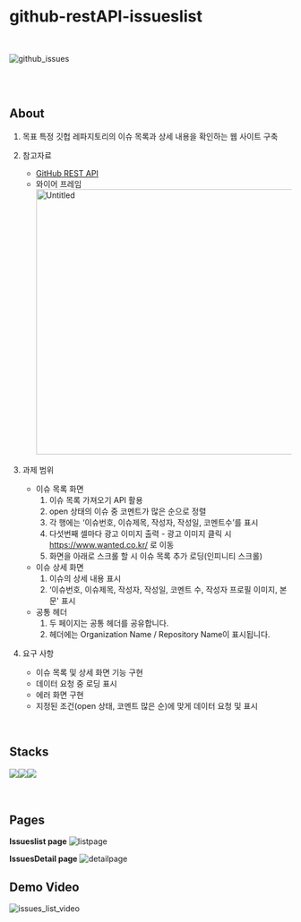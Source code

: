 # github-restAPI-issueslist
<br>

![github_issues](https://github.com/ChaeHyun-Lee/IssuesList_website/assets/88769484/578710ad-d580-4669-8103-5a0ad74267e9)

<br>
<br>

 
## About
1. 목표
   특정 깃헙 레파지토리의 이슈 목록과 상세 내용을 확인하는 웹 사이트 구축

2. 참고자료
    - [GitHub REST API](https://docs.github.com/en/rest?apiVersion=2022-11-28)
    - 와이어 프레임
      <br>
      <img width="474" alt="Untitled" src="https://github.com/ChaeHyun-Lee/IssuesList_website/assets/88769484/f98c09ad-b9ed-48f7-ba6c-2663fea2cbc0">


3. 과제 범위
    - 이슈 목록 화면
      1. 이슈 목록 가져오기 API 활용
      2. open 상태의 이슈 중 코멘트가 많은 순으로 정렬
      3. 각 행에는 ‘이슈번호, 이슈제목, 작성자, 작성일, 코멘트수’를 표시
      4. 다섯번째 셀마다 광고 이미지 출력 - 광고 이미지 클릭 시 https://www.wanted.co.kr/ 로 이동
      5. 화면을 아래로 스크롤 할 시 이슈 목록 추가 로딩(인피니티 스크롤)
    - 이슈 상세 화면
      1. 이슈의 상세 내용 표시
      2. ‘이슈번호, 이슈제목, 작성자, 작성일, 코멘트 수, 작성자 프로필 이미지, 본문' 표시
    - 공통 헤더
      1. 두 페이지는 공통 헤더를 공유합니다.
      2. 헤더에는 Organization Name / Repository Name이 표시됩니다.

4. 요구 사항
    - 이슈 목록 및 상세 화면 기능 구현
    - 데이터 요청 중 로딩 표시
    - 에러 화면 구현
    - 지정된 조건(open 상태, 코멘트 많은 순)에 맞게 데이터 요청 및 표시
   
<br>

 
## Stacks
<img src="https://img.shields.io/badge/React-61DAFB.svg?style=for-the-badge&logo=React&logoColor=black"/><img src="https://img.shields.io/badge/JavaScript-F7DF1E.svg?style=for-the-badge&logo=JavaScript&logoColor=black"><img src="https://img.shields.io/badge/axios-5A29E4.svg?style=for-the-badge&logo=axios&logoColor=white"/><br>
<br>
<br>

## Pages
**Issueslist page**
![listpage](https://github.com/ChaeHyun-Lee/IssuesList_website/assets/88769484/60aa0aa1-bb7e-4b22-81ce-7b79ab46f070)<br>

**IssuesDetail page**
![detailpage](https://github.com/ChaeHyun-Lee/IssuesList_website/assets/88769484/7c5ba99e-3c31-4648-aed2-b98932090387)


## Demo Video
![issues_list_video](https://github.com/ChaeHyun-Lee/IssuesList_website/assets/88769484/312ca2cc-c66e-495b-8ced-b09a8a3c729c)
<br>
<br>
